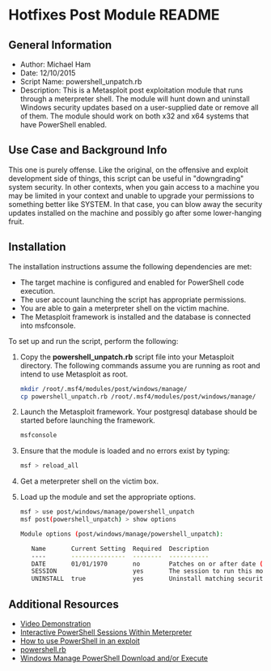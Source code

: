 # Hotfixes Post Module README

## General Information
* Author: Michael Ham
* Date: 12/10/2015
* Script Name: powershell_unpatch.rb
* Description: This is a Metasploit post exploitation module that runs through a meterpreter shell.  The module will hunt down and uninstall Windows security updates based on a user-supplied date or remove all of them.  The module should work on both x32 and x64 systems that have PowerShell enabled.

## Use Case and Background Info
This one is purely offense.  Like the original, on the offensive and exploit development side of things, this script can be useful in "downgrading" system security.  In other contexts, when you gain access to a machine you may be limited in your context and unable to upgrade your permissions to something better like SYSTEM.  In that case, you can blow away the security updates installed on the machine and possibly go after some lower-hanging fruit.

## Installation
The installation instructions assume the following dependencies are met:
* The target machine is configured and enabled for PowerShell code execution.
* The user account launching the script has appropriate permissions.
* You are able to gain a meterpreter shell on the victim machine.
* The Metasploit framework is installed and the database is connected into msfconsole.

To set up and run the script, perform the following:

1. Copy the **powershell_unpatch.rb** script file into your Metasploit directory.  The following commands assume you are running as root and intend to use Metasploit as root.

    ```bash
    mkdir /root/.msf4/modules/post/windows/manage/
    cp powershell_unpatch.rb /root/.msf4/modules/post/windows/manage/
    ```

2. Launch the Metasploit framework.  Your postgresql database should be started before launching the framework.

	```bash
	msfconsole
	```

3. Ensure that the module is loaded and no errors exist by typing:

	```bash
    msf > reload_all 
    ```

4. Get a meterpreter shell on the victim box.
5. Load up the module and set the appropriate options.

	```bash
    msf > use post/windows/manage/powershell_unpatch 
    msf post(powershell_unpatch) > show options
    
    Module options (post/windows/manage/powershell_unpatch):

       Name       Current Setting  Required  Description
       ----       ---------------  --------  -----------
       DATE       01/01/1970       no        Patches on or after date (MM/DD/YYY)
       SESSION                     yes       The session to run this module on.
       UNINSTALL  true             yes       Uninstall matching security updates
    ```

## Additional Resources
* [Video Demonstration](https://youtu.be/BLzLwTaKotQ)
* [Interactive PowerShell Sessions Within Meterpreter](https://www.trustedsec.com/june-2015/interactive-powershell-sessions-within-meterpreter/)
* [How to use PowerShell in an exploit](https://github.com/rapid7/metasploit-framework/wiki/How-to-use-Powershell-in-an-exploit)
* [powershell.rb](https://github.com/rapid7/metasploit-framework/blob/master/lib/msf/core/exploit/powershell.rb)
* [Windows Manage PowerShell Download and/or Execute](https://www.rapid7.com/db/modules/post/windows/manage/powershell/exec_powershell)